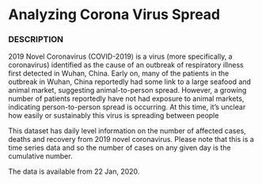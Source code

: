 # Analyzing Corona Virus Spread 

### DESCRIPTION

2019 Novel Coronavirus (COVID-2019) is a virus (more specifically, a coronavirus) identified as the cause of an outbreak of respiratory illness first detected in Wuhan, China. Early on, many of the patients in the outbreak in Wuhan, China reportedly had some link to a large seafood and animal market, suggesting animal-to-person spread. However, a growing number of patients reportedly have not had exposure to animal markets, indicating person-to-person spread is occurring. At this time, it’s unclear how easily or sustainably this virus is spreading between people

This dataset has daily level information on the number of affected cases, deaths and recovery from 2019 novel coronavirus. Please note that this is a time series data and so the number of cases on any given day is the cumulative number.

The data is available from 22 Jan, 2020.
